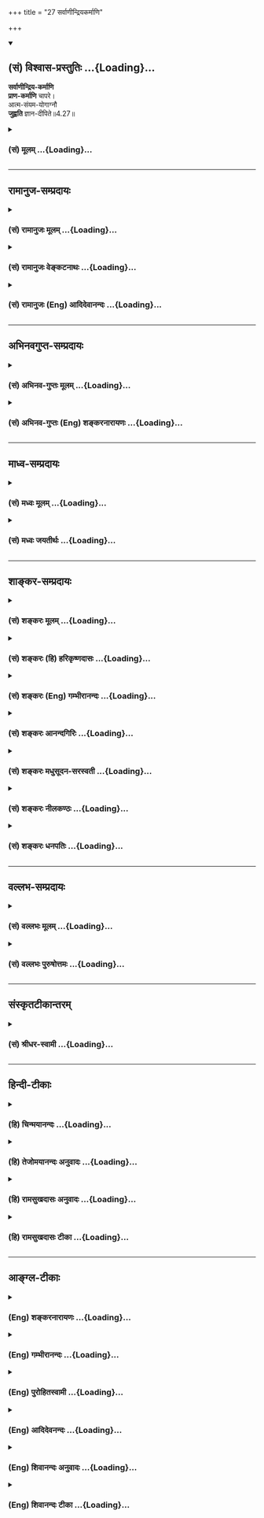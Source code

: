 +++
title = "27 सर्वाणीन्द्रियकर्माणि"

+++
<div class="js_include" newlevelforh1="2" title="(सं) विश्वास-प्रस्तुतिः" unfilled url="/mahAbhAratam/vyAsaH/shlokashaH/06-bhIShma-parva/03-bhagavad-gItA-parva/saMskRtam/vishvAsa-prastutiH/04_jnAna-yogaH_brahmArp/27_sarvANIndriyakarm.md">
<details open><summary><h2>(सं) विश्वास-प्रस्तुतिः ...{Loading}...</h2></summary>

**सर्वाणीन्द्रिय-कर्माणि**  
**प्राण-कर्माणि** चापरे।  
आत्म-संयम-योगाग्नौ  
**जुह्वति** ज्ञान-दीपिते॥4.27॥
</details>
</div>
<div class="js_include collapsed" newlevelforh1="3" title="(सं) मूलम्" unfilled url="/mahAbhAratam/vyAsaH/shlokashaH/06-bhIShma-parva/03-bhagavad-gItA-parva/saMskRtam/mUlam/04_jnAna-yogaH_brahmArp/27_sarvANIndriyakarm.md">
<details><summary><h3>(सं) मूलम् ...{Loading}...</h3></summary>

सर्वाणीन्द्रियकर्माणि प्राणकर्माणि चापरे।  
आत्मसंयमयोगाग्नौ जुह्वति ज्ञानदीपिते।।4.27।।
</details>
</div>


_________________
## रामानुज-सम्प्रदायः
<div class="js_include collapsed" newlevelforh1="3" title="(सं) रामानुजः मूलम्" unfilled url="/mahAbhAratam/vyAsaH/shlokashaH/06-bhIShma-parva/03-bhagavad-gItA-parva/saMskRtam/rAmAnujaH/mUlam/04_jnAna-yogaH_brahmArp/27_sarvANIndriyakarm.md">
<details><summary><h3>(सं) रामानुजः मूलम् ...{Loading}...</h3></summary>

।।4.27।। अन्ये **ज्ञानदीपिते** मनः**संयमयोगाग्नौ सर्वाणि इन्द्रियकर्माणि
प्राणकर्माणि च जुह्वति** मनसा इन्द्रियप्राणानां कर्मप्रवणतानिवारणे
प्रयतन्ते इत्यर्थः।

</details>
</div>
<div class="js_include collapsed" newlevelforh1="3" title="(सं) रामानुजः वेङ्कटनाथः" unfilled url="/mahAbhAratam/vyAsaH/shlokashaH/06-bhIShma-parva/03-bhagavad-gItA-parva/saMskRtam/rAmAnujaH/venkaTanAthaH/04_jnAna-yogaH_brahmArp/27_sarvANIndriyakarm.md">
<details><summary><h3>(सं) रामानुजः वेङ्कटनाथः ...{Loading}...</h3></summary>

  
  
।।4.27।। इन्द्रियार्थयोर्नियमने अभिहिते अर्थेभ्यश्च परं मनः कठो.1।3।10
इति क्रमेण मन एव नियन्तव्यतया वक्तव्यम् अतोऽत्रात्मसंयमशब्देन
मनोनियमनमुच्यत इति ज्ञापयति मनस्संयमयोगाग्नाविति। मनस्संयम एव
योगसाधनत्वादिना योगः मनस्संयमस्य वा योगः प्राप्त्यादिः तस्य
ज्ञानदीपितत्वं देहातिरिक्तशुद्धात्मस्वरूपानुसन्धानमूलत्वम्।
श्रोत्रादीनां शब्दादीनामिव चात्रापि होतव्यतयोक्तानामिन्द्रियकर्मणां
प्राणकर्मणां च नियमनमुच्यते चेत्पौनरुक्त्यादिदोषः स्यादिति
शङ्काव्युदासायाह मनस इति। इन्द्रियकर्म दर्शनस्पर्शनादिकं वचनादानादिकं च
प्राणकर्म उच्छ्वासनिश्श्वासादिकम् यद्वा प्राणसंवादादिसिद्ध
इन्द्रियव्यापारादिहेतुः सूक्ष्मो व्यापारविशेषः तेन
वक्ष्यमाणप्राणायामाद्व्यवच्छेदः। अत्रापि प्रवणतानिवारणशब्दतात्पर्यं
पूर्ववत्। श्रोत्रादीनां पूर्वमुपादानात् कर्मेन्द्रियमात्रनियमनपरो वायं
श्लोकः।  
  

</details>
</div>
<div class="js_include collapsed" newlevelforh1="3" title="(सं) रामानुजः (Eng) आदिदेवानन्दः" unfilled url="/mahAbhAratam/vyAsaH/shlokashaH/06-bhIShma-parva/03-bhagavad-gItA-parva/saMskRtam/rAmAnujaH/english/AdidevAnandaH/04_jnAna-yogaH_brahmArp/27_sarvANIndriyakarm.md">
<details><summary><h3>(सं) रामानुजः (Eng) आदिदेवानन्दः ...{Loading}...</h3></summary>

4.27 Some again offer as oblations all the functions of the senses, the activities of the vital breath etc., into the fire of Yoga of restraint of the mind kindled by knowledge. They endeavour to prevent the mind from getting attached to the functions of the senses and vital breaths.
That is, by contemplating on the self they sublimate these energies and overcome even the lurking subtle desires for them.

</details>
</div>


_________________
## अभिनवगुप्त-सम्प्रदायः
<div class="js_include collapsed" newlevelforh1="3" title="(सं) अभिनव-गुप्तः मूलम्" unfilled url="/mahAbhAratam/vyAsaH/shlokashaH/06-bhIShma-parva/03-bhagavad-gItA-parva/saMskRtam/abhinava-guptaH/mUlam/04_jnAna-yogaH_brahmArp/27_sarvANIndriyakarm.md">
<details><summary><h3>(सं) अभिनव-गुप्तः मूलम् ...{Loading}...</h3></summary>

।।4.27 4.28।। सर्वाणीति। द्रव्ययज्ञा इति। ते च सर्वानिन्द्रियव्यापान्
मानसान् व्यापारान् मुखनासिकानिर्गमनमूत्राद्यधोनयनादीन् वायवीयांश्च
आत्मनो मनसः +++(N मनसश्च)+++ संयमहेतौ योगनाम्नि ऐकाग्र्यवह्नौ
सम्यग्ज्ञानपरिदीपिते ( परिबोधिते) पूरयितव्ये निवेशयन्ति। गृह्यमाणं विषयं
संकल्प्यमानं वा तदेकाग्रतयैव परित्यक्तान्यव्यापारया +++(N तत्परित्यक्तान्य
)+++ बुद्ध्या गृह्णन्ति इति तात्पर्यम्। तदुक्तं शिवोपनिषदि भावेऽत्यक्ते +++(S
N भावे त्यक्ते)+++ निरुद्धा चित् +++(N चेत्)+++  
  
नैव भावान्तरं व्रजेत्।  
  
तदा तन्मध्यभावेन +++(K तन्मयभावेन)+++  
  
विकसत्यति भावना।।4. (विज्ञानभैरव 62 ) इति।  
  
एवं योगयज्ञाः व्याख्यातः।

</details>
</div>
<div class="js_include collapsed" newlevelforh1="3" title="(सं) अभिनव-गुप्तः (Eng) शङ्करनारायणः" unfilled url="/mahAbhAratam/vyAsaH/shlokashaH/06-bhIShma-parva/03-bhagavad-gItA-parva/saMskRtam/abhinava-guptaH/english/shankaranArAyaNaH/04_jnAna-yogaH_brahmArp/27_sarvANIndriyakarm.md">
<details><summary><h3>(सं) अभिनव-गुप्तः (Eng) शङ्करनारायणः ...{Loading}...</h3></summary>

4.27 See Comment under 4.28

</details>
</div>


_________________
## माध्व-सम्प्रदायः
<div class="js_include collapsed" newlevelforh1="3" title="(सं) मध्वः मूलम्" unfilled url="/mahAbhAratam/vyAsaH/shlokashaH/06-bhIShma-parva/03-bhagavad-gItA-parva/saMskRtam/madhvaH/mUlam/04_jnAna-yogaH_brahmArp/27_sarvANIndriyakarm.md">
<details><summary><h3>(सं) मध्वः मूलम् ...{Loading}...</h3></summary>

।।4.27।। आत्मसंयमाख्योपायाग्नौ।

</details>
</div>
<div class="js_include collapsed" newlevelforh1="3" title="(सं) मध्वः जयतीर्थः" unfilled url="/mahAbhAratam/vyAsaH/shlokashaH/06-bhIShma-parva/03-bhagavad-gItA-parva/saMskRtam/madhvaH/jayatIrthaH/04_jnAna-yogaH_brahmArp/27_sarvANIndriyakarm.md">
<details><summary><h3>(सं) मध्वः जयतीर्थः ...{Loading}...</h3></summary>

।।4.27।। आत्मसंयमेत्येतद्दुर्गमार्थत्वाद्व्याख्याति **आत्मे**ति। आत्मनो
मनसः। आत्मसंयमाख्योऽयमुपायः स एवाग्निः।

</details>
</div>


_________________
## शाङ्कर-सम्प्रदायः
<div class="js_include collapsed" newlevelforh1="3" title="(सं) शङ्करः मूलम्" unfilled url="/mahAbhAratam/vyAsaH/shlokashaH/06-bhIShma-parva/03-bhagavad-gItA-parva/saMskRtam/shankaraH/mUlam/04_jnAna-yogaH_brahmArp/27_sarvANIndriyakarm.md">
<details><summary><h3>(सं) शङ्करः मूलम् ...{Loading}...</h3></summary>

।।4.27।। **सर्वाणि इन्द्रियकर्माणि** इन्द्रियाणां कर्माणि
इन्द्रियकर्माणि तथा **प्राणकर्माणि** प्राणो वायुः आध्यात्मिकः तत्कर्माणि
आकुञ्चनप्रसारणादीनि तानि **च अपरे आत्मसंयमयोगाग्नौ** आत्मनि संयमः
आत्मसंयमः स एव योगाग्निः तस्मिन् आत्मसंयमयोगाग्नौ **जुह्वति**
प्रक्षिपन्ति **ज्ञानदीपिते** स्नेहेनेव प्रदीपे विवेकविज्ञानेन
उज्ज्वलभावम् आपादिते जुह्वति प्रविलापयन्ति इत्यर्थः।।

</details>
</div>
<div class="js_include collapsed" newlevelforh1="3" title="(सं) शङ्करः (हि) हरिकृष्णदासः" unfilled url="/mahAbhAratam/vyAsaH/shlokashaH/06-bhIShma-parva/03-bhagavad-gItA-parva/saMskRtam/shankaraH/hindI/harikRShNadAsaH/04_jnAna-yogaH_brahmArp/27_sarvANIndriyakarm.md">
<details><summary><h3>(सं) शङ्करः (हि) हरिकृष्णदासः ...{Loading}...</h3></summary>

।।4.27।। तथा दूसरे साधक इन्द्रियोंके सम्पूर्ण कर्मोंको और शरीरके भीतर
रहनेवाला वायु जो प्राण कहलाता है उसके संकुचित होने फैलने आदि कर्मोंको
ज्ञानसे प्रकाशित हुई आत्मसंयमरूप योगाग्निमें हवन करते हैं। आत्मविषयक
संयमका नाम आत्मसंयम है वही यहाँ योगाग्नि है। घृतादि चिकनी वस्तुसे
प्रज्वलित हुई अग्निकी भाँति विवेकविज्ञानसे उज्ज्वलताको प्राप्त हुई (
धारणाध्यानसमाधिरूप ) उस आत्मसंयम योगाग्निमें ( वे प्राण और इन्द्रियोंके
कर्मोंको ) विलीन कर देते हैं।

</details>
</div>
<div class="js_include collapsed" newlevelforh1="3" title="(सं) शङ्करः (Eng) गम्भीरानन्दः" unfilled url="/mahAbhAratam/vyAsaH/shlokashaH/06-bhIShma-parva/03-bhagavad-gItA-parva/saMskRtam/shankaraH/english/gambhIrAnandaH/04_jnAna-yogaH_brahmArp/27_sarvANIndriyakarm.md">
<details><summary><h3>(सं) शङ्करः (Eng) गम्भीरानन्दः ...{Loading}...</h3></summary>

4.27 Further, apare, others; juhvati, offer, i.e. merge; sarvani, all;
indriya-karmani, the activities of the organs; and also the
prana-karmani, activities of the vital force- prana means the air in the
body; they offer its activities such as contraction, expansion, etc;
atma-samyama yoga-agnau, into the fire of the yoga of
self-control-withdrawal (samyama) \[Samyama consists of concentration,
meditation, and Self-absorption. The idea conveyed by the verse is that
by stopping all activities, they concentrate the mind on the Self.\]
into the Self (atma) is self-control (atma-samyama); that itself is the
fire of yoga (yoga-agni); (they offer) into that fire; jnana-dipite,
which has been lighted by Knowledge, made to blaze up by discriminating
knowledge, as if lighted up by oil.

</details>
</div>
<div class="js_include collapsed" newlevelforh1="3" title="(सं) शङ्करः आनन्दगिरिः" unfilled url="/mahAbhAratam/vyAsaH/shlokashaH/06-bhIShma-parva/03-bhagavad-gItA-parva/saMskRtam/shankaraH/AnandagiriH/04_jnAna-yogaH_brahmArp/27_sarvANIndriyakarm.md">
<details><summary><h3>(सं) शङ्करः आनन्दगिरिः ...{Loading}...</h3></summary>

।।4.27।। यज्ञान्तरं कथयति **किञ्चेति।** इन्द्रियाणां कर्माणि
श्रवणवदनादीन्यात्मनि संयमो धारणाध्यानसमाधिलक्षणः। सर्वमपि व्यापारं
निरुध्यात्मनि चित्तसमाधानं कुर्वन्तीत्याह **विवेकेति।**

</details>
</div>
<div class="js_include collapsed" newlevelforh1="3" title="(सं) शङ्करः मधुसूदन-सरस्वती" unfilled url="/mahAbhAratam/vyAsaH/shlokashaH/06-bhIShma-parva/03-bhagavad-gItA-parva/saMskRtam/shankaraH/madhusUdana-sarasvatI/04_jnAna-yogaH_brahmArp/27_sarvANIndriyakarm.md">
<details><summary><h3>(सं) शङ्करः मधुसूदन-सरस्वती ...{Loading}...</h3></summary>

।।4.27।। तदेवं पातञ्जलमतानुसारेण लयपूर्वकं समाधिं ततो व्युत्थानं च
यज्ञद्वयमुक्त्वा ब्रह्मवादिमतानुसारेण बाधपूर्वकं समाधिं कारणोच्छेदेन
व्युत्थानशून्यं सर्वफलभूतं यज्ञान्तरमाह द्विविधो हि समाधिर्भवति
लयपूर्वको बाधपूर्वकश्च। तत्रतदनन्यत्वमारम्भणशब्दादिभ्यः इति न्यायेन
कारणव्यतिरेकेण कार्यस्यासत्त्वात्पञ्चीकृतपञ्चभूतकार्यं व्यष्टिरूपं
समष्टिरूपविराट्कार्यत्वात्तद्व्यतिरेकेण नास्ति। तथा समष्टिरूपमपि
पञ्चीकृतपञ्चभूतात्मकं कार्यमपञ्चीकृतपञ्चमहाभूतकार्यत्वात्तद्व्यतिरेकेण
नास्ति। तत्रापि पृथिवी शब्दस्पर्शरूपरसगन्धाख्यपञ्चगुणा
गन्धेतरचतुर्गुणाप्कार्यत्वात्तद्व्यतिरेकेण नास्ति। ताश्चर्गुणा आपो
गन्धरसेतरत्रिगुणात्मकतेजःकार्यत्वात्तद्व्यतिरेकेण न सन्ति। तदपि
त्रिगुणात्मकं तेजो गन्धरसरुपेतरद्विगुणवायुकार्यत्वात्तद्व्यतिरेकेण
नास्ति। सोऽपि द्विगुणात्मको वायुः
शब्दमात्रगुणाकाशकार्यत्वात्तद्व्यतिरेकेण नास्ति। सच शब्दगुण आकाशो बहु
स्यामिति पमेरश्वरसंकल्पात्मकाहंकारकार्यत्वात्तद्व्यतिरेकेण नास्ति। सोऽपि
संकल्पात्मकोऽहंकारो मायेक्षणरूपमहत्तत्वकार्यत्वात्तद्व्यतिरेकेण नास्ति।
तदपीक्षणरूपं महत्तत्त्वं मायापरिणामत्वात्तद्व्यतिरेकेण नास्ति। तदपि
मायाख्यं कारणं जडत्वेन चैतन्येऽध्यस्तत्वात्तद्व्यतिरेकेण
नास्तीत्यनुसंधानेन विद्यामार्थेऽपि कार्यकारणात्मके प्रपञ्चे
चैतन्यमात्रगोचरो यः समाधिः स लयपूर्वक उच्यते। तत्र
तत्त्वमस्यादिवेदान्तमहावाक्यार्थज्ञानाभावेनाविद्यातत्कार्यस्याक्षीणत्वात्।
एवं चिन्तनेऽपि कारणसत्त्वेन पुनः कृत्स्नप्रञ्चोत्थानादयं
सुषुप्तिवत्सबीजः समाधिर्न मुख्यः। मुख्यस्तु
तत्त्वमस्यादिमहावाक्यार्थसाक्षात्कारेणाविद्यायां निवृत्तौ सर्गक्रमेण
तत्कार्यनिवृत्तेरनाद्यविद्यायाश्च पुनरुत्थानाभावेन तत्कार्यस्यापि
पुनरुत्थानाभावान्निर्बीजो बाधपूर्वकः समाधिः। सएवानेन श्लोकेन प्रदर्श्यते।
तथाहि सर्वाणि निखिलानि स्थूलरूपाणि संस्काररूपाणि
चेन्द्रियकर्माणीन्द्रियाणश्रोत्रत्वक्चक्षूरसनघ्राणाख्यानां पञ्चानां
वाक्पाणिपाद्पायूपस्थाख्यानां च पञ्चानां बाह्यानामान्तरयोश्च मनोबुद्ध्योः
कर्माणि शब्दश्रवणस्पर्शग्रहणरूपदर्शनरसग्रहणगन्धग्रहणानि  
  
वचनादानविहरणोत्सर्गानन्दाख्यानि च संकल्पाध्यवसायौ च एवं प्राणकर्माणि च
प्राणानां प्राणापानव्यानोदानसमानाख्यानां पञ्चानां कर्माणि
बहिर्नयनमधोनयनमाकुञ्चनप्रसारणादि अशितपीतसमनयनमूर्ध्वनयनमित्यादीनि। अनेन
पञ्च ज्ञानेन्द्रियाणि पञ्च कर्मेन्द्रियाणि पञ्च प्राणा मनो बुद्धिश्चेति
सप्तदशात्मकं लिङ्गमुक्तम। तच्च सूक्ष्मभूतसमष्टिरूपं हिरण्यगर्भाख्यमिह
विवक्षितमिति वदितुं सर्वाणीति विशेषणम्। आत्मसंयमयोगाग्नौ आत्मविषयकः
संयमो धारणाध्यानसंप्रज्ञातसमाधिरूपस्तत्परिपाके सति योगो निरोधसमाधिः। यं
पतञ्जलिः सूत्रयामासव्युत्थाननिरोधसंस्कारयोरभिभवप्रादुर्भावौ
निरोधलक्षणचित्तान्वयो निरोधपरिणामः इति। व्युत्थानं
क्षिप्तमूढविक्षिप्ताख्यं भूमित्रयं तत्संस्काराः समाधिविरोधिनस्ते योगिना
प्रयत्नेन प्रतिदिनं प्रतिक्षणं चाभिभूयन्ते। तद्विरोधिनश्च निरोधसंस्काराः
प्रादुर्भवन्ति। ततश्च निरोधमात्रक्षणेन चित्तान्वयो निरोधपरिणाम इति। तस्य
फलमाह ततः प्रशान्तवाहितासंस्कारादिति। तमोरजसोः
क्षयाल्लयविक्षेपशून्यत्वेन शुद्धसत्त्वस्वरूपं चित्तं
प्रशान्तमित्युच्यते। पूर्वपूर्वप्रशमसंस्कारपाटवेन तदाधिक्यं
प्रशान्तवाहितेति। तत्कारणं च सूत्रयामासविरामप्रत्ययाभ्यासपूर्वः
संस्कारशेषोऽन्यः इति। विरामो वृत्त्युपरमस्तस्य प्रत्ययः कारणं
वृत्त्युपरमार्थः पुरुषप्रयत्नस्तस्याभ्यासः पौनःपुन्येन संपादनं
तत्पूर्वकस्तज्जन्योऽन्यः संप्रज्ञाताद्विलक्षणोऽसंप्रज्ञात इत्यर्थः।
एतादृशो य आत्मसंयमयोगः स एवाग्निस्तस्मिञ्ज्ञानदीपिते ज्ञानं
वेदान्तवाक्यजन्यो ब्रह्मात्मैक्यसाक्षात्कारस्तेनाविद्यातत्कार्यनाशद्वारा
दीपिते अत्यन्तोज्ज्वलिते बाधपूर्वके समाधौ समष्टिलिङ्गशरीरमपरे जुह्वति।
प्रविलापयन्तीत्यर्थः। अत्र च सर्वाणीति आत्मेति ज्ञानदीपित इति
विशेषणैरग्नावित्येकवचनेन च पूर्ववैलक्षण्यं सूचितमिति न पौनरुक्त्यम्।

</details>
</div>
<div class="js_include collapsed" newlevelforh1="3" title="(सं) शङ्करः नीलकण्ठः" unfilled url="/mahAbhAratam/vyAsaH/shlokashaH/06-bhIShma-parva/03-bhagavad-gItA-parva/saMskRtam/shankaraH/nIlakaNThaH/04_jnAna-yogaH_brahmArp/27_sarvANIndriyakarm.md">
<details><summary><h3>(सं) शङ्करः नीलकण्ठः ...{Loading}...</h3></summary>

।।4.27।। इतो विशिष्टं योगान्तरमाह **सर्वाणीति।** इन्द्रियाणां कर्माणि
शब्दादिग्रहणानि प्राणकर्माण्याकुञ्चनप्रसारणश्वासप्रश्वासादीनि। अपरे
यगिनः आत्मनि बुद्धौ संयमः स एव योगोऽग्निश्च तस्मिन् ज्ञानेन
देहेन्द्रियप्राणमनोव्यतिरिक्तात्मज्ञानेन दीपिते प्रकाशिते जुह्वति
प्रविलापयन्ति। इन्द्रिययोगिनां हि सुप्ताविव प्राणोऽनुपसंहृत एवास्ते।
तत्सहचरस्य मनसोऽनुपसंहारात्। बुद्धियोगिनां तु
मनसोऽप्युपसंहारात्तदायत्तस्य प्राणस्याप्युसंहारो भवतीति विशेषः। एतेषामपि
बुद्धौ बोद्धव्याभावात्पूर्ववल्लीनायां समाधिबुद्धिरस्ति
नत्वेतैर्बुद्धेरन्यत्वेन नात्मा ज्ञातो नापि तस्मिन्बुद्धिरुपसंहृता।
अतएवैतान्प्रकृत्योक्तं वायवीयेबौद्धा दशसहस्राणि तिष्ठन्ति विगतज्वराः
इति। बौद्धा बुद्धौ लीनाः दशसहस्राणि मन्वन्तराणीत्यनुषङ्गात्।

</details>
</div>
<div class="js_include collapsed" newlevelforh1="3" title="(सं) शङ्करः धनपतिः" unfilled url="/mahAbhAratam/vyAsaH/shlokashaH/06-bhIShma-parva/03-bhagavad-gItA-parva/saMskRtam/shankaraH/dhanapatiH/04_jnAna-yogaH_brahmArp/27_sarvANIndriyakarm.md">
<details><summary><h3>(सं) शङ्करः धनपतिः ...{Loading}...</h3></summary>

।।4.27।। किंच सर्वाणीन्द्रियकर्माणि इन्द्रियाणां
श्रोत्रत्वक्चक्षूरसनघ्राणाख्यानां ज्ञानेन्द्रियाणां
वाक्पाणिपादपायूस्थाभिधानां कर्मेन्द्रियाणां कर्माणि
शब्दस्पर्शरुपरसगन्धग्रहणात्मकानि वचनादानविहरणोत्सर्गानन्दाख्यानि च तथा
प्राणानां प्राणापानव्यानोदानसमानाभिधानां कर्माणि
बहिर्नयनमधोनयनमाञ्चनप्रसारणादि अशितपीतसमनयनमूर्ध्वनयनमित्यादिनिउद्गारे
नाग आख्यातः कूर्म उन्मीलने स्मृतः। कुकरः क्षुत्करो ज्ञेयो देवदत्तो
विजृम्भणे। न जहाति भृतं चापि सर्वव्यापी धनंजयः इत्युक्तानि
नागादिपञ्चप्राणकर्माणि चापरे आत्मनि संयमः प्रविलापनं सएव
योगाग्निस्तस्मिन् तैलेन दीप इव ज्ञानेन विवेकेन
सर्वोपाधिनिरासेनोज्जवलतामापादिते जुह्वति। प्रविलापयन्तीत्यर्थः। अत्र
भाष्यस्य समानरुपतया न तेन व्याख्यान्तराणां विरोध इति ध्येयम्।

</details>
</div>


_________________
## वल्लभ-सम्प्रदायः
<div class="js_include collapsed" newlevelforh1="3" title="(सं) वल्लभः मूलम्" unfilled url="/mahAbhAratam/vyAsaH/shlokashaH/06-bhIShma-parva/03-bhagavad-gItA-parva/saMskRtam/vallabhaH/mUlam/04_jnAna-yogaH_brahmArp/27_sarvANIndriyakarm.md">
<details><summary><h3>(सं) वल्लभः मूलम् ...{Loading}...</h3></summary>

।।4.27।। अपरे ध्याननिष्ठाः ज्ञानेन ध्येयविषयकेण। एवं त्रयो यज्ञकर्त्तारः
मध्यमजधन्योत्तमा निरूपिताः।

</details>
</div>
<div class="js_include collapsed" newlevelforh1="3" title="(सं) वल्लभः पुरुषोत्तमः" unfilled url="/mahAbhAratam/vyAsaH/shlokashaH/06-bhIShma-parva/03-bhagavad-gItA-parva/saMskRtam/vallabhaH/puruShottamaH/04_jnAna-yogaH_brahmArp/27_sarvANIndriyakarm.md">
<details><summary><h3>(सं) वल्लभः पुरुषोत्तमः ...{Loading}...</h3></summary>

  
  
।।4.27।। अपरे योगिनः सर्वाणि इन्द्रियकर्माणि इन्द्रियकृत्यान्। अकृत्वैव च
पुनः प्राणकर्माणि पञ्चप्राणकृत्यान् क्षुत्पिपासादिना भोजनपानादीनकृत्वैव
ज्ञानदीपिते ज्ञानेन मत्स्वरूपाप्तितापोन्मुखीकृते आत्मनो मत्प्राप्त्यर्थं
यः संयमो नियमनं स एवाग्निः सर्वस्यापि स्वकरणरूपस्तस्मिन् जुह्वति।  
  

</details>
</div>


_________________
## संस्कृतटीकान्तरम्
<div class="js_include collapsed" newlevelforh1="3" title="(सं) श्रीधर-स्वामी" unfilled url="/mahAbhAratam/vyAsaH/shlokashaH/06-bhIShma-parva/03-bhagavad-gItA-parva/saMskRtam/shrIdhara-svAmI/04_jnAna-yogaH_brahmArp/27_sarvANIndriyakarm.md">
<details><summary><h3>(सं) श्रीधर-स्वामी ...{Loading}...</h3></summary>

।।4.27।।**सर्वाणीति।** अपरे ध्याननिष्ठाः बुद्धीन्द्रियाणां श्रोत्रादीनां
कर्माणि श्रवणदर्शनादीनि। कर्मेन्द्रियाणां वाक्पाण्यादीनां कर्माणि
वचनोपादानादीनि च प्राणानां दशानां कर्माणि। प्राणस्य बहिर्गमनम्।
अपानस्याधोनयनम्। व्यानस्य व्यानयनाकुञ्चनप्रसारणादि। समानस्याशितपीतादीनां
सम्यगुन्नयनम्। उदानस्योर्ध्वनयनम्। उद्गारे नाग आख्यातः कूर्म उन्मीलने
स्मृतः। कृकरः क्षुतकृज्ज्ञेयो देवदत्तो विजृम्भणे। न जहाति मृतं चापि
सर्वव्यापी धनंजयः इत्येवंरूपाणि जुह्वति। क्व। आत्मनि संयमो
ध्यानैकाग्र्यं स एव योगः स एवाग्निस्तस्मिन् ज्ञानेन ध्येयविषयेण दीपिते
प्रज्वलिते ध्येयं सम्यग्ज्ञात्वा तस्मिन्मनः संयम्य तानि सर्वाणि
कर्माण्युपरमयन्तीत्यर्थः।

</details>
</div>


_________________
## हिन्दी-टीकाः
<div class="js_include collapsed" newlevelforh1="3" title="(हि) चिन्मयानन्दः" unfilled url="/mahAbhAratam/vyAsaH/shlokashaH/06-bhIShma-parva/03-bhagavad-gItA-parva/hindI/chinmayAnandaH/04_jnAna-yogaH_brahmArp/27_sarvANIndriyakarm.md">
<details><summary><h3>(हि) चिन्मयानन्दः ...{Loading}...</h3></summary>

।।4.27।। दिव्य सत्य के ज्ञान के द्वारा अहंकार को संयमित करने को यहां
आत्मसंयम योग कहा गया है। आत्मानात्मविवेक के द्वारा परिच्छिन्न संसारी
अहंकार से अपरिच्छिन्न आनन्दस्वरूप आत्मा को विलग करके उसमें ही दृढ़
स्थिति प्राप्त करने के अभ्यास का अर्थ ही आत्मा के द्वारा अहंकार को
संयमित करना है। इसे ही आत्मसंयम कहते हैं। इस साधना के द्वारा
कर्मेन्द्रियों एवं ज्ञानेन्द्रियों के अनियन्त्रित व्यापार को नियन्त्रित
किया जा सकता है। इस प्रकार पांच यज्ञों का वर्णन करने के पश्चात् भगवान्
अगले श्लोक में पाँच और साधनाएँ बताते हैं मानो वे अर्जुन को यह समझाना
चाहते हों कि इस प्रकार की सैकड़ो साधनाएं बतायी जा सकती हैं।

</details>
</div>
<div class="js_include collapsed" newlevelforh1="3" title="(हि) तेजोमयानन्दः अनुवादः" unfilled url="/mahAbhAratam/vyAsaH/shlokashaH/06-bhIShma-parva/03-bhagavad-gItA-parva/hindI/tejomayAnandaH/anuvAdaH/04_jnAna-yogaH_brahmArp/27_sarvANIndriyakarm.md">
<details><summary><h3>(हि) तेजोमयानन्दः अनुवादः ...{Loading}...</h3></summary>

।।4.27।। दूसरे (योगीजन) सम्पूर्ण इन्द्रियों के तथा प्राणों के कर्मों को
ज्ञान से प्रकाशित आत्मसंयमयोगरूप अग्नि में हवन करते हैं।।

</details>
</div>
<div class="js_include collapsed" newlevelforh1="3" title="(हि) रामसुखदासः अनुवादः" unfilled url="/mahAbhAratam/vyAsaH/shlokashaH/06-bhIShma-parva/03-bhagavad-gItA-parva/hindI/rAmasukhadAsaH/anuvAdaH/04_jnAna-yogaH_brahmArp/27_sarvANIndriyakarm.md">
<details><summary><h3>(हि) रामसुखदासः अनुवादः ...{Loading}...</h3></summary>

।।4.27।। अन्य योगीलोग सम्पूर्ण इन्द्रियोंकी क्रियाओंको और प्राणोंकी
क्रियाओंको ज्ञानसे प्रकाशित आत्मसंयमयोगरूप अग्निमें हवन किया करते हैं।

</details>
</div>
<div class="js_include collapsed" newlevelforh1="3" title="(हि) रामसुखदासः टीका" unfilled url="/mahAbhAratam/vyAsaH/shlokashaH/06-bhIShma-parva/03-bhagavad-gItA-parva/hindI/rAmasukhadAsaH/TIkA/04_jnAna-yogaH_brahmArp/27_sarvANIndriyakarm.md">
<details><summary><h3>(हि) रामसुखदासः टीका ...{Loading}...</h3></summary>

।।4.27।।***व्याख्या--*'सर्वाणीन्द्रियकर्माणि प्राणकर्माणि चापरे'--**इस
श्लोकमें समाधिको यज्ञका रूप दिया गया है। कुछ योगीलोग दसों इन्द्रियोंकी
क्रियाओंका समाधिमें हवन किया करते हैं। तात्पर्य यह है कि समाधि-अवस्थामें
मन-बुद्धिसहित सम्पूर्ण इन्द्रियों-(ज्ञानेन्द्रियों और कर्मेन्द्रियों-)
की क्रियाएँ रुक जाती हैं। इन्द्रियाँ सर्वथा निश्चल और शान्त हो जाती
हैं। समाधिरूप यज्ञमें प्राणोंकी क्रियाओँका भी हवन हो जाता है अर्थात्
समाधिकालमें प्राणोंकी क्रियाएँ भी रुक जाती हैं। समाधिमें प्राणोंकी गति
रोकनेके दो प्रकार हैं--एक तो हठयोगकी समाधि होती है, जिसमें प्राणोंको
रोकनेके लिये कुम्भक किया जाता है। कुम्भकका अभ्यास बढ़ते-बढ़ते प्राण रुक
जाते हैं, जो घंटोंतक, दिनोंतक रुके रह सकते हैं। इस प्राणायामसे आयु बढ़ती
है; जैसे--वर्षा होनेपर जल बहने लगता है तो जलके साथ-साथ बालू भी आ जाती
है, उस बालूमें मेढक दब जाता है। वर्षा बीतनेपर जब बालू सूख जाती है, तब
मेढक उस बालूमें ही चुपचाप सूखे हुएकी तरह पड़ा रहता है, उसके प्राण रुक
जाते हैं। पुनः जब वर्षा आती है तब वर्षाका जल ऊपर गिरनेपर मेढकमें पुनः
प्राणोंका संचार होता जाता है और वह टर्राने लग जाता है। दूसरे प्रकारमें
मनको एकाग्र किया जाता है। मन सर्वथा एकाग्र होनेपर प्राणोंकी गति अपने-आप
रुक जाती है।

</details>
</div>


_________________
## आङ्ग्ल-टीकाः
<div class="js_include collapsed" newlevelforh1="3" title="(Eng) शङ्करनारायणः" unfilled url="/mahAbhAratam/vyAsaH/shlokashaH/06-bhIShma-parva/03-bhagavad-gItA-parva/english/shankaranArAyaNaH/04_jnAna-yogaH_brahmArp/27_sarvANIndriyakarm.md">
<details><summary><h3>(Eng) शङ्करनारायणः ...{Loading}...</h3></summary>

4.27. Some others offer all actions of their sense-organs and the actions of their life-breath into the fire of Yoga of the self control,
set ablaze by wisdom.

</details>
</div>
<div class="js_include collapsed" newlevelforh1="3" title="(Eng) गम्भीरानन्दः" unfilled url="/mahAbhAratam/vyAsaH/shlokashaH/06-bhIShma-parva/03-bhagavad-gItA-parva/english/gambhIrAnandaH/04_jnAna-yogaH_brahmArp/27_sarvANIndriyakarm.md">
<details><summary><h3>(Eng) गम्भीरानन्दः ...{Loading}...</h3></summary>

4.27 Others offer all the activities of the organs and the activities of the vital force into the fire of the yoga of sel-control which has been lighted by Knowledge.

</details>
</div>
<div class="js_include collapsed" newlevelforh1="3" title="(Eng) पुरोहितस्वामी" unfilled url="/mahAbhAratam/vyAsaH/shlokashaH/06-bhIShma-parva/03-bhagavad-gItA-parva/english/purohitasvAmI/04_jnAna-yogaH_brahmArp/27_sarvANIndriyakarm.md">
<details><summary><h3>(Eng) पुरोहितस्वामी ...{Loading}...</h3></summary>

4.27 Other again sacrifice their activities and their vitality in the Spiritual fire of self-abnegation, kindled by wisdom.

</details>
</div>
<div class="js_include collapsed" newlevelforh1="3" title="(Eng) आदिदेवनन्दः" unfilled url="/mahAbhAratam/vyAsaH/shlokashaH/06-bhIShma-parva/03-bhagavad-gItA-parva/english/AdidevanandaH/04_jnAna-yogaH_brahmArp/27_sarvANIndriyakarm.md">
<details><summary><h3>(Eng) आदिदेवनन्दः ...{Loading}...</h3></summary>

4.27 Some again offer as oblation the functions of the senses and the activity of the vital breaths into the fire of the Yoga of restraint of the mind kindled by knowledge.

</details>
</div>
<div class="js_include collapsed" newlevelforh1="3" title="(Eng) शिवानन्दः अनुवादः" unfilled url="/mahAbhAratam/vyAsaH/shlokashaH/06-bhIShma-parva/03-bhagavad-gItA-parva/english/shivAnandaH/anuvAdaH/04_jnAna-yogaH_brahmArp/27_sarvANIndriyakarm.md">
<details><summary><h3>(Eng) शिवानन्दः अनुवादः ...{Loading}...</h3></summary>

4.27 Others again sacrifice all the functions of the senses and those of the breath (vital energy or Prana) in the fire of the Yoga of self-restraint kindled by knowledge.

</details>
</div>
<div class="js_include collapsed" newlevelforh1="3" title="(Eng) शिवानन्दः टीका" unfilled url="/mahAbhAratam/vyAsaH/shlokashaH/06-bhIShma-parva/03-bhagavad-gItA-parva/english/shivAnandaH/TIkA/04_jnAna-yogaH_brahmArp/27_sarvANIndriyakarm.md">
<details><summary><h3>(Eng) शिवानन्दः टीका ...{Loading}...</h3></summary>

4.27 सर्वाणि all; इन्द्रियकर्माणि functions of the senses; प्राणकर्माणि
functions of the breath (vital energy); च and; अपरे other;
आत्मसंयमयोगाग्नौ in the fire of the Yoga of selfrestraitn; जुह्वति
sacrifice; ज्ञानदीपिते kindled by knowledge.Commentary Just as a lamp is kindled by oil; so also the fire of the Yoga of selfcontrol is kindled by knowledge. When the Yogi concentrates or fixes his mind on Brahman or the Self; the senses and the breath cease to function. The senses and the breath are absorbed into their cause.

</details>
</div>
